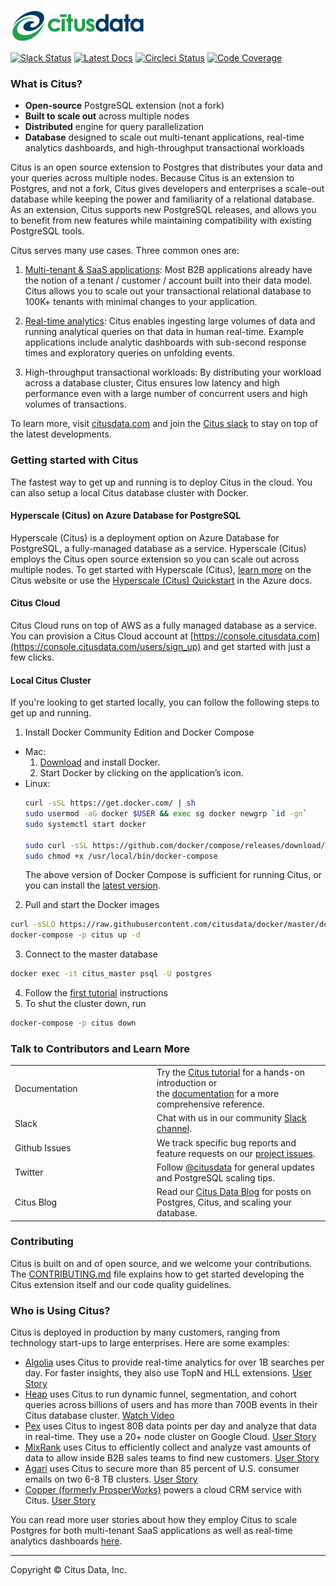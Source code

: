 ![Citus Banner](/github-banner.png)

[![Slack Status](http://slack.citusdata.com/badge.svg)](https://slack.citusdata.com)
[![Latest Docs](https://img.shields.io/badge/docs-latest-brightgreen.svg)](https://docs.citusdata.com/)
[![Circleci Status](https://circleci.com/gh/citusdata/citus.svg?style=svg)](https://circleci.com/gh/citusdata/citus.svg?style=svg)
[![Code Coverage](https://codecov.io/gh/citusdata/citus/branch/master/graph/badge.svg)](https://codecov.io/gh/citusdata/citus/branch/master/graph/badge.svg)

### What is Citus?

* **Open-source** PostgreSQL extension (not a fork)
* **Built to scale out** across multiple nodes
* **Distributed** engine for query parallelization
* **Database** designed to scale out multi-tenant applications, real-time analytics dashboards, and high-throughput transactional workloads

Citus is an open source extension to Postgres that distributes your data and your queries across multiple nodes. Because Citus is an extension to Postgres, and not a fork, Citus gives developers and enterprises a scale-out database while keeping the power and familiarity of a relational database. As an extension, Citus supports new PostgreSQL releases, and allows you to benefit from new features while maintaining compatibility with existing PostgreSQL tools.

Citus serves many use cases. Three common ones are:

1. [Multi-tenant & SaaS applications](https://www.citusdata.com/blog/2016/10/03/designing-your-saas-database-for-high-scalability):
Most B2B applications already have the notion of a tenant /
customer / account built into their data model. Citus allows you to scale out your
transactional relational database to 100K+ tenants with minimal changes to your
application.

2. [Real-time analytics](https://www.citusdata.com/blog/2017/12/27/real-time-analytics-dashboards-with-citus/):
Citus enables ingesting large volumes of data and running
analytical queries on that data in human real-time. Example applications include analytic
dashboards with sub-second response times and exploratory queries on unfolding events.

3. High-throughput transactional workloads:
By distributing your workload across a database cluster, Citus ensures low latency and high performance even with a large number of concurrent users and high volumes of transactions.

To learn more, visit [citusdata.com](https://www.citusdata.com) and join
the [Citus slack](https://slack.citusdata.com/) to
stay on top of the latest developments.

### Getting started with Citus

The fastest way to get up and running is to deploy Citus in the cloud. You can also setup a local Citus database cluster with Docker.

#### Hyperscale (Citus) on Azure Database for PostgreSQL

Hyperscale (Citus) is a deployment option on Azure Database for PostgreSQL, a fully-managed database as a service. Hyperscale (Citus) employs the Citus open source extension so you can scale out across multiple nodes. To get started with Hyperscale (Citus), [learn more](https://www.citusdata.com/product/hyperscale-citus/) on the Citus website or use the [Hyperscale (Citus) Quickstart](https://docs.microsoft.com/en-us/azure/postgresql/quickstart-create-hyperscale-portal) in the Azure docs.

#### Citus Cloud

Citus Cloud runs on top of AWS as a fully managed database as a service. You can provision a Citus Cloud account at [https://console.citusdata.com](https://console.citusdata.com/users/sign_up) and get started with just a few clicks.

#### Local Citus Cluster

If you're looking to get started locally, you can follow the following steps to get up and running.

1. Install Docker Community Edition and Docker Compose
  * Mac:
    1. [Download](https://www.docker.com/community-edition#/download) and install Docker.
    2. Start Docker by clicking on the application’s icon.
  * Linux:
    ```bash
    curl -sSL https://get.docker.com/ | sh
    sudo usermod -aG docker $USER && exec sg docker newgrp `id -gn`
    sudo systemctl start docker

    sudo curl -sSL https://github.com/docker/compose/releases/download/1.11.2/docker-compose-`uname -s`-`uname -m` -o /usr/local/bin/docker-compose
    sudo chmod +x /usr/local/bin/docker-compose
    ```
    The above version of Docker Compose is sufficient for running Citus, or you can install the [latest version](https://github.com/docker/compose/releases/latest).

2. Pull and start the Docker images
  ```bash
  curl -sSLO https://raw.githubusercontent.com/citusdata/docker/master/docker-compose.yml
  docker-compose -p citus up -d
  ```

3. Connect to the master database
  ```bash
  docker exec -it citus_master psql -U postgres
  ```

4. Follow the [first tutorial][tutorial] instructions
5. To shut the cluster down, run

  ```bash
  docker-compose -p citus down
  ```

### Talk to Contributors and Learn More

<table class="tg">
<col width="45%">
<col width="65%">
<tr>
  <td>Documentation</td>
  <td>Try the <a
  href="https://docs.citusdata.com/en/stable/tutorials/multi-tenant-tutorial.html">Citus
  tutorial</a> for a hands-on introduction or <br/>the <a
  href="https://docs.citusdata.com">documentation</a> for
  a more comprehensive reference.</td>
</tr>
<tr>
  <td>Slack</td>
  <td>Chat with us in our community <a
  href="https://slack.citusdata.com">Slack channel</a>.</td>
</tr>
<tr>
  <td>Github Issues</td>
  <td>We track specific bug reports and feature requests on our <a
  href="https://github.com/citusdata/citus/issues">project
  issues</a>.</td>
</tr>
<tr>
  <td>Twitter</td>
  <td>Follow <a href="https://twitter.com/citusdata">@citusdata</a>
  for general updates and PostgreSQL scaling tips.</td>
</tr>
<tr>
  <td>Citus Blog</td>
  <td>Read our <a href="https://www.citusdata.com/blog/">Citus Data Blog</a>
  for posts on Postgres, Citus, and scaling your database.</td>
</tr>
</table>

### Contributing

Citus is built on and of open source, and we welcome your contributions.
The [CONTRIBUTING.md](CONTRIBUTING.md) file explains how to get started
developing the Citus extension itself and our code quality guidelines.

### Who is Using Citus?

Citus is deployed in production by many customers, ranging from
technology start-ups to large enterprises. Here are some examples:

* [Algolia](https://www.algolia.com/) uses Citus to provide real-time analytics for over 1B searches per day. For faster insights, they also use TopN and HLL extensions. [User Story](https://www.citusdata.com/customers/algolia)
* [Heap](https://heapanalytics.com/) uses Citus to run dynamic
funnel, segmentation, and cohort queries across billions of users
and has more than 700B events in their Citus database cluster. [Watch Video](https://www.youtube.com/watch?v=NVl9_6J1G60&list=PLixnExCn6lRpP10ZlpJwx6AuU3XIgNWpL)
* [Pex](https://pex.com/) uses Citus to ingest 80B data points per day and analyze that data in real-time. They use a 20+ node cluster on Google Cloud. [User Story](https://www.citusdata.com/customers/pex)
* [MixRank](https://mixrank.com/) uses Citus to efficiently collect
and analyze vast amounts of data to allow inside B2B sales teams
to find new customers. [User Story](https://www.citusdata.com/customers/mixrank)
* [Agari](https://www.agari.com/) uses Citus to secure more than
85 percent of U.S. consumer emails on two 6-8 TB clusters. [User
Story](https://www.citusdata.com/customers/agari)
* [Copper (formerly ProsperWorks)](https://copper.com/) powers a cloud CRM service with Citus. [User Story](https://www.citusdata.com/customers/copper)


You can read more user stories about how they employ Citus to scale Postgres for both multi-tenant SaaS applications as well as real-time analytics dashboards [here](https://www.citusdata.com/customers/).

___

Copyright © Citus Data, Inc.

[faq]: https://www.citusdata.com/frequently-asked-questions
[tutorial]: https://docs.citusdata.com/en/stable/tutorials/multi-tenant-tutorial.html
